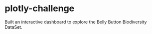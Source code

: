 # plotly-challenge

Built an interactive dashboard to explore the Belly Button Biodiversity DataSet.
